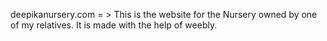 deepikanursery.com = > This is the website for the Nursery owned by one of my relatives. It is made with the help of weebly.


